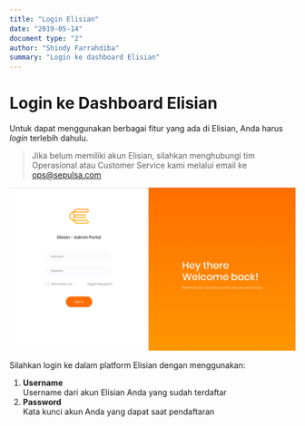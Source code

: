 ```yaml
---
title: "Login Elisian"
date: "2019-05-14"
document type: "2"
author: "Shindy Farrahdiba"
summary: "Login ke dashboard Elisian"
---
```


# **Login ke Dashboard Elisian**

Untuk dapat menggunakan berbagai fitur yang ada di Elisian, Anda harus *login* terlebih dahulu.

> Jika belum memiliki akun Elisian, silahkan menghubungi tim Operasional atau Customer Service kami melalui email ke ops@sepulsa.com

![Tampilan Login Dashboard Elisian](./image-user-manual/elisian-login.png)

Silahkan login ke dalam platform Elisian dengan menggunakan:

1. **Username** <br>
Username dari akun Elisian Anda yang sudah terdaftar
2. **Password** <br>
Kata kunci akun Anda yang dapat saat pendaftaran